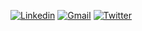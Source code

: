 [![Linkedin](https://img.shields.io/badge/-LinkedIn-blue?style=flat&logo=Linkedin&logoColor=white)](https://www.linkedin.com/in/milenacarecho/)
[![Gmail](https://img.shields.io/badge/-Gmail-c14438?style=flat&logo=Gmail&logoColor=white)](mailto:milena.c@aluno.ifsp.edu.br)
[![Twitter](https://img.shields.io/badge/-Twitter-1DA1F2?style=flat&logo=Twitter&logoColor=white)](https://twitter.com/MilenaCarecho)
